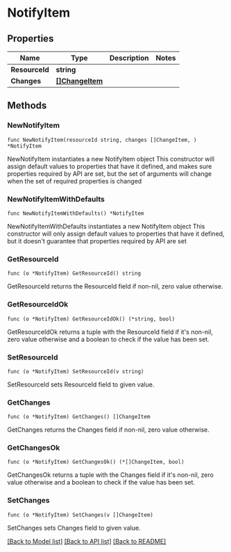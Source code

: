 # NotifyItem

## Properties

Name | Type | Description | Notes
------------ | ------------- | ------------- | -------------
**ResourceId** | **string** |  | 
**Changes** | [**[]ChangeItem**](ChangeItem.md) |  | 

## Methods

### NewNotifyItem

`func NewNotifyItem(resourceId string, changes []ChangeItem, ) *NotifyItem`

NewNotifyItem instantiates a new NotifyItem object
This constructor will assign default values to properties that have it defined,
and makes sure properties required by API are set, but the set of arguments
will change when the set of required properties is changed

### NewNotifyItemWithDefaults

`func NewNotifyItemWithDefaults() *NotifyItem`

NewNotifyItemWithDefaults instantiates a new NotifyItem object
This constructor will only assign default values to properties that have it defined,
but it doesn't guarantee that properties required by API are set

### GetResourceId

`func (o *NotifyItem) GetResourceId() string`

GetResourceId returns the ResourceId field if non-nil, zero value otherwise.

### GetResourceIdOk

`func (o *NotifyItem) GetResourceIdOk() (*string, bool)`

GetResourceIdOk returns a tuple with the ResourceId field if it's non-nil, zero value otherwise
and a boolean to check if the value has been set.

### SetResourceId

`func (o *NotifyItem) SetResourceId(v string)`

SetResourceId sets ResourceId field to given value.


### GetChanges

`func (o *NotifyItem) GetChanges() []ChangeItem`

GetChanges returns the Changes field if non-nil, zero value otherwise.

### GetChangesOk

`func (o *NotifyItem) GetChangesOk() (*[]ChangeItem, bool)`

GetChangesOk returns a tuple with the Changes field if it's non-nil, zero value otherwise
and a boolean to check if the value has been set.

### SetChanges

`func (o *NotifyItem) SetChanges(v []ChangeItem)`

SetChanges sets Changes field to given value.



[[Back to Model list]](../README.md#documentation-for-models) [[Back to API list]](../README.md#documentation-for-api-endpoints) [[Back to README]](../README.md)


